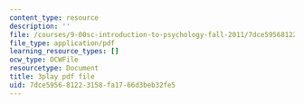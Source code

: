 ```yaml
---
content_type: resource
description: ''
file: /courses/9-00sc-introduction-to-psychology-fall-2011/7dce595681223158fa1766d3beb32fe5_t73rjeOj0eY.pdf
file_type: application/pdf
learning_resource_types: []
ocw_type: OCWFile
resourcetype: Document
title: 3play pdf file
uid: 7dce5956-8122-3158-fa17-66d3beb32fe5
---
```

